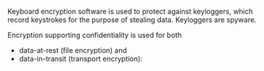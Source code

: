 Keyboard encryption software is used to protect against keyloggers, which record keystrokes for the purpose of stealing data. Keyloggers are spyware.

Encryption supporting confidentiality is used for both 
- data-at-rest (file encryption) and 
- data-in-transit (transport encryption):